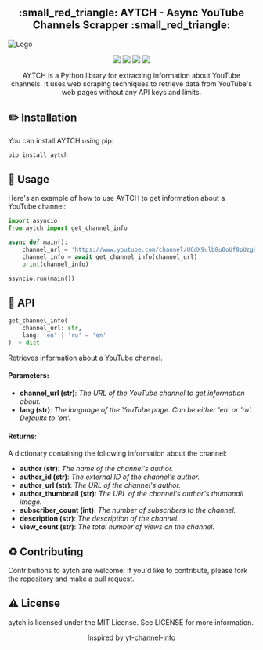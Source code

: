 <h2 align="center">:small_red_triangle: AYTCH - Async YouTube Channels Scrapper :small_red_triangle:</h2>

![Logo](https://user-images.githubusercontent.com/68655454/229973420-c79ee91d-e73a-4358-95ff-78f501e99902.jpg)


<p align="center">
    <a href="https://pypi.python.org/pypi/aytch" alt="PyPi Package Version">
        <img src="https://img.shields.io/pypi/v/aytch.svg" /></a>
    <a href="https://pypi.python.org/pypi/aytch" alt="Supported Python versions">
        <img src="https://img.shields.io/pypi/pyversions/aytch.svg" /></a>
    <a href="https://github.com/kieled/aytch/actions/workflows/test.yaml" alt="GitFlow">
        <img src="https://github.com/kieled/aytch/actions/workflows/test.yaml/badge.svg" /></a>
    <a href="https://codecov.io/gh/kieled/aytch" alt="codecov">
        <img src="https://codecov.io/gh/kieled/aytch/branch/main/graph/badge.svg?token=3M53KOF8R1" /></a>
</p>


<p align="center">AYTCH is a Python library for extracting information about YouTube channels. It uses web scraping techniques to retrieve data from YouTube's web pages without any API keys and limits.</p>


## :pencil2: Installation
You can install AYTCH using pip:

```python
pip install aytch
```

## :bookmark_tabs: Usage
Here's an example of how to use AYTCH to get information about a YouTube channel:

```python
import asyncio
from aytch import get_channel_info

async def main():
    channel_url = 'https://www.youtube.com/channel/UCdX9ulb8u0oUf8pUzg9Z5Jw'
    channel_info = await get_channel_info(channel_url)
    print(channel_info)

asyncio.run(main())
```
## :link: API
```python
get_channel_info(
    channel_url: str, 
    lang: 'en' | 'ru' = 'en'
) -> dict
```
Retrieves information about a YouTube channel.

#### Parameters:

* **channel_url (str)**: _The URL of the YouTube channel to get information about._
* **lang (str)**: _The language of the YouTube page. Can be either 'en' or 'ru'. Defaults to 'en'._

#### Returns:

A dictionary containing the following information about the channel:

* **author (str)**: _The name of the channel's author._
* **author_id (str)**: _The external ID of the channel's author._
* **author_url (str)**: _The URL of the channel's author._
* **author_thumbnail (str)**: _The URL of the channel's author's thumbnail image._
* **subscriber_count (int)**: _The number of subscribers to the channel._
* **description (str)**: _The description of the channel._
* **view_count (str)**: _The total number of views on the channel._

## :recycle: Contributing
Contributions to aytch are welcome! If you'd like to contribute, please fork the repository and make a pull request.

## :warning: License
aytch is licensed under the MIT License. See LICENSE for more information.

<p align="center">Inspired by <a href="https://github.com/FreeTubeApp/yt-channel-info">yt-channel-info</a></p>
